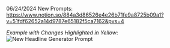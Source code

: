 06/24/2024 New Prompts: https://www.notion.so/884a3d86526e4e26b71fe9a8725b09a1?v=51fdf62652a14d9787e65182f5ca7162&pvs=4

*Example with Changes Highlighted in Yellow*:
![New Headline Generator Prompt](https://github.com/NDAR123909/Prompt-Hub-Fine-Tuning-Edits/assets/149982776/1cc95a41-fd61-43f0-a9b0-ea71f88917cd)
